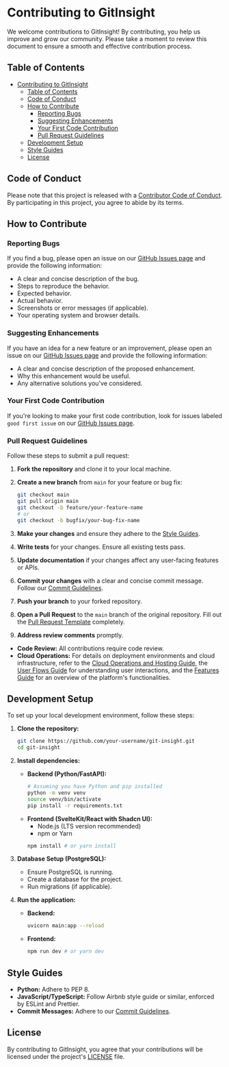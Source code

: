 # Contributing to GitInsight

We welcome contributions to GitInsight! By contributing, you help us improve and grow our community. Please take a moment to review this document to ensure a smooth and effective contribution process.

## Table of Contents

- [Contributing to GitInsight](#contributing-to-gitinsight)
  - [Table of Contents](#table-of-contents)
  - [Code of Conduct](#code-of-conduct)
  - [How to Contribute](#how-to-contribute)
    - [Reporting Bugs](#reporting-bugs)
    - [Suggesting Enhancements](#suggesting-enhancements)
    - [Your First Code Contribution](#your-first-code-contribution)
    - [Pull Request Guidelines](#pull-request-guidelines)
  - [Development Setup](#development-setup)
  - [Style Guides](#style-guides)
  - [License](#license)

## Code of Conduct

Please note that this project is released with a [Contributor Code of Conduct](CODE_OF_CONDUCT.md). By participating in this project, you agree to abide by its terms.

## How to Contribute

### Reporting Bugs

If you find a bug, please open an issue on our [GitHub Issues page](https://github.com/your-username/git-insight/issues) and provide the following information:

- A clear and concise description of the bug.
- Steps to reproduce the behavior.
- Expected behavior.
- Actual behavior.
- Screenshots or error messages (if applicable).
- Your operating system and browser details.

### Suggesting Enhancements

If you have an idea for a new feature or an improvement, please open an issue on our [GitHub Issues page](https://github.com/your-username/git-insight/issues) and provide the following information:

- A clear and concise description of the proposed enhancement.
- Why this enhancement would be useful.
- Any alternative solutions you've considered.

### Your First Code Contribution

If you're looking to make your first code contribution, look for issues labeled `good first issue` on our [GitHub Issues page](https://github.com/your-username/git-insight/issues).

### Pull Request Guidelines

Follow these steps to submit a pull request:

1.  **Fork the repository** and clone it to your local machine.
2.  **Create a new branch** from `main` for your feature or bug fix:
    ```bash
    git checkout main
    git pull origin main
    git checkout -b feature/your-feature-name
    # or
    git checkout -b bugfix/your-bug-fix-name
    ```
3.  **Make your changes** and ensure they adhere to the [Style Guides](#style-guides).
4.  **Write tests** for your changes. Ensure all existing tests pass.
5.  **Update documentation** if your changes affect any user-facing features or APIs.
6.  **Commit your changes** with a clear and concise commit message. Follow our [Commit Guidelines](COMMIT_GUIDELINES.md).

7.  **Push your branch** to your forked repository.
8.  **Open a Pull Request** to the `main` branch of the original repository. Fill out the [Pull Request Template](.github/PULL_REQUEST_TEMPLATE.md) completely.
9.  **Address review comments** promptly.

*   **Code Review:** All contributions require code review.
*   **Cloud Operations:** For details on deployment environments and cloud infrastructure, refer to the [Cloud Operations and Hosting Guide](docs/cloud_operations.md), the [User Flows Guide](docs/user_flows.md) for understanding user interactions, and the [Features Guide](docs/features.md) for an overview of the platform's functionalities.

## Development Setup

<!-- Provide instructions on how to set up the development environment. This will be specific to the chosen tech stack. Example below: -->

To set up your local development environment, follow these steps:

1.  **Clone the repository:**
    ```bash
    git clone https://github.com/your-username/git-insight.git
    cd git-insight
    ```
2.  **Install dependencies:**
    *   **Backend (Python/FastAPI):**
        ```bash
        # Assuming you have Python and pip installed
        python -m venv venv
        source venv/bin/activate
        pip install -r requirements.txt
        ```
    *   **Frontend (SvelteKit/React with Shadcn UI):**
        *   Node.js (LTS version recommended)
        *   npm or Yarn
        ```bash
        npm install # or yarn install
        ```
3.  **Database Setup (PostgreSQL):**
    *   Ensure PostgreSQL is running.
    *   Create a database for the project.
    *   Run migrations (if applicable).

4.  **Run the application:**
    *   **Backend:**
        ```bash
        uvicorn main:app --reload
        ```
    *   **Frontend:**
        ```bash
        npm run dev # or yarn dev
        ```

## Style Guides

<!-- Outline coding style guidelines. Example below: -->

-   **Python:** Adhere to PEP 8.
-   **JavaScript/TypeScript:** Follow Airbnb style guide or similar, enforced by ESLint and Prettier.
-   **Commit Messages:** Adhere to our [Commit Guidelines](COMMIT_GUIDELINES.md).

## License

By contributing to GitInsight, you agree that your contributions will be licensed under the project's [LICENSE](LICENSE) file.